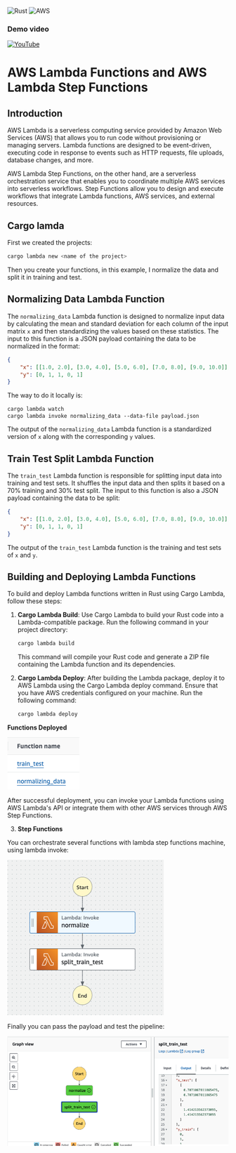 ![Rust](https://img.shields.io/badge/rust-%23000000.svg?style=for-the-badge&logo=rust&logoColor=white)
![AWS](https://img.shields.io/badge/AWS-%23FF9900.svg?style=for-the-badge&logo=amazon-aws&logoColor=white)

### Demo video
<div align="left">
 
[![YouTube](https://img.shields.io/badge/YouTube-%23FF0000.svg?style=for-the-badge&logo=YouTube&logoColor=white)](https://youtu.be/o3QvoM0nwfQ)

</div>


# AWS Lambda Functions and AWS Lambda Step Functions

## Introduction
AWS Lambda is a serverless computing service provided by Amazon Web Services (AWS) that allows you to run code without provisioning or managing servers. Lambda functions are designed to be event-driven, executing code in response to events such as HTTP requests, file uploads, database changes, and more.

AWS Lambda Step Functions, on the other hand, are a serverless orchestration service that enables you to coordinate multiple AWS services into serverless workflows. Step Functions allow you to design and execute workflows that integrate Lambda functions, AWS services, and external resources.

## Cargo lamda

First we created the projects:

```bash
cargo lambda new <name of the project>
```
Then you create your functions, in this example, I normalize the data and split it in training and test.

## Normalizing Data Lambda Function
The `normalizing_data` Lambda function is designed to normalize input data by calculating the mean and standard deviation for each column of the input matrix `x` and then standardizing the values based on these statistics. The input to this function is a JSON payload containing the data to be normalized in the format:

```json
{
    "x": [[1.0, 2.0], [3.0, 4.0], [5.0, 6.0], [7.0, 8.0], [9.0, 10.0]],
    "y": [0, 1, 1, 0, 1]
}
```

The way to do it locally is:

```
cargo lambda watch
cargo lambda invoke normalizing_data --data-file payload.json
```

The output of the `normalizing_data` Lambda function is a standardized version of `x` along with the corresponding `y` values.

## Train Test Split Lambda Function
The `train_test` Lambda function is responsible for splitting input data into training and test sets. It shuffles the input data and then splits it based on a 70% training and 30% test split. The input to this function is also a JSON payload containing the data to be split:

```json
{
    "x": [[1.0, 2.0], [3.0, 4.0], [5.0, 6.0], [7.0, 8.0], [9.0, 10.0]],
    "y": [0, 1, 1, 0, 1]
}
```

The output of the `train_test` Lambda function is the training and test sets of `x` and `y`.

## Building and Deploying Lambda Functions
To build and deploy Lambda functions written in Rust using Cargo Lambda, follow these steps:

1. **Cargo Lambda Build**: Use Cargo Lambda to build your Rust code into a Lambda-compatible package. Run the following command in your project directory:

   ```bash
   cargo lambda build
   ```

   This command will compile your Rust code and generate a ZIP file containing the Lambda function and its dependencies.

2. **Cargo Lambda Deploy**: After building the Lambda package, deploy it to AWS Lambda using the Cargo Lambda deploy command. Ensure that you have AWS credentials configured on your machine. Run the following command:

   ```bash
   cargo lambda deploy
   ```

**Functions Deployed**


![deployed](/img/functions.png)

After successful deployment, you can invoke your Lambda functions using AWS Lambda's API or integrate them with other AWS services through AWS Step Functions.

3. **Step Functions**

You can orchestrate several functions with lambda step functions machine, using lambda invoke:

![step_function](/img/state_machines.png)

Finally you can pass the payload and test the pipeline:

![testing](img/testing.png)


